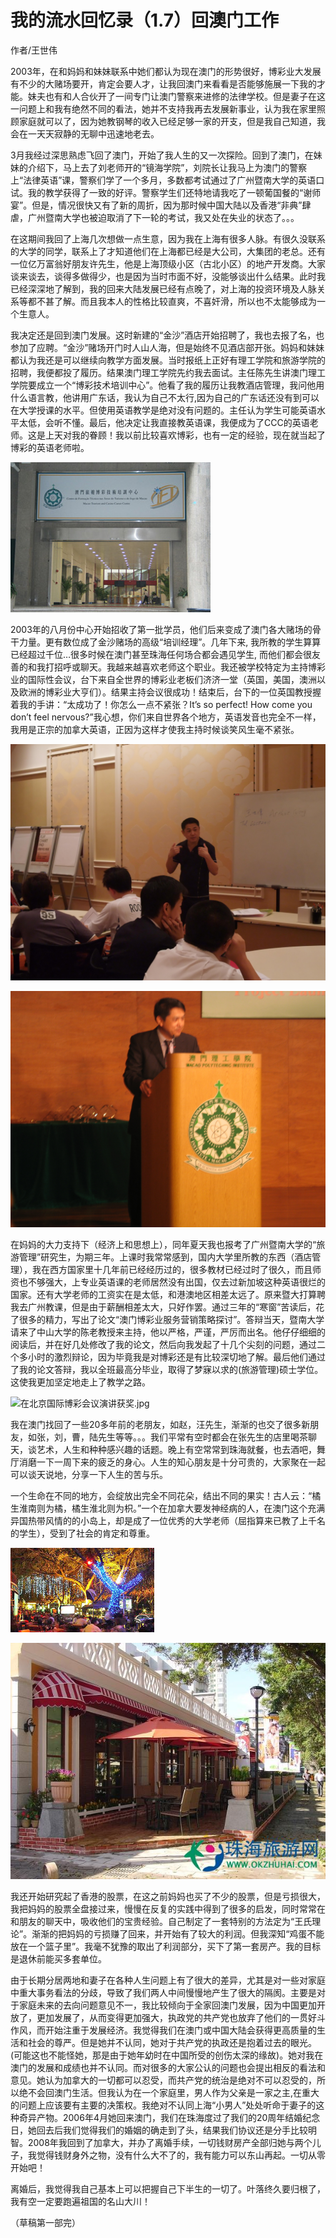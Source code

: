 # 我的流水回忆录（1.7）回澳门工作

作者/王世伟

2003年，在和妈妈和妹妹联系中她们都认为现在澳门的形势很好，博彩业大发展有不少的大赌场要开，肯定会要人才，让我回澳门来看看是否能够施展一下我的才能。妹夫也有和人合伙开了一间专门让澳门警察来进修的法律学校。但是妻子在这一问题上和我有绝然不同的看法，她并不支持我再去发展新事业，认为我在家里照顾家庭就可以了，因为她教钢琴的收入已经足够一家的开支，但是我自己知道，我会在一天天寂静的无聊中迅速地老去。

3月我经过深思熟虑飞回了澳门，开始了我人生的又一次探险。回到了澳门，在妹妹的介绍下，马上去了刘老师开的“镜海学院”，刘院长让我马上为澳门的警察上“法律英语”课，警察们学了一个多月，多数都考试通过了广州暨南大学的英语口试。我的教学获得了一致的好评。警察学生们还特地请我吃了一顿葡国餐的“谢师宴”。但是，情况很快又有了新的周折，因为那时候中国大陆以及香港“非典”肆虐，广州暨南大学也被迫取消了下一轮的考试，我又处在失业的状态了。。。

在这期间我回了上海几次想做一点生意，因为我在上海有很多人脉。有很久没联系的大学的同学，联系上了才知道他们在上海都已经是大公司，大集团的老总。还有一位亿万富翁好朋友许先生，他是上海顶级小区（古北小区）的地产开发商。大家谈来谈去，谈得多做得少，也是因为当时市面不好，没能够谈出什么结果。此时我已经深深地了解到，我的回来大陆发展已经有点晚了，对上海的投资环境及人脉关系等都不甚了解。而且我本人的性格比较直爽，不喜奸滑，所以也不太能够成为一个生意人。

我决定还是回到澳门发展。这时新建的“金沙”酒店开始招聘了，我也去报了名，也参加了应聘。“金沙”赌场开门时人山人海，但是始终不见酒店部开张。妈妈和妹妹都认为我还是可以继续向教学方面发展。当时报纸上正好有理工学院和旅游学院的招聘，我便都投了履历。结果澳门理工学院先约我去面试。主任陈先生讲澳门理工学院要成立一个“博彩技术培训中心”。他看了我的履历让我教酒店管理，我问他用什么语言教，他讲用广东话，我认为自己不太行,因为自己的广东话还没有到可以在大学授课的水平。但使用英语教学是绝对没有问题的。主任认为学生可能英语水平太低，会听不懂。最后，他决定让我直接教英语课，我便成为了CCC的英语老师。这是上天对我的眷顾！我以前比较喜欢博彩，也有一定的经验，现在就当起了博彩的英语老师啦。

![澳门理工学院博彩技术培训中心.jpg](img/01/7.1.jpg)

2003年的八月份中心开始招收了第一批学员，他们后来变成了澳门各大赌场的骨干力量。更有数位成了金沙赌场的高级“培训经理”。几年下来, 我所教的学生算算已经超过千位…很多时候在澳门甚至珠海任何场合都会遇见学生, 而他们都会很友善的和我打招呼或聊天。我越来越喜欢老师这个职业。我还被学校特定为主持博彩业的国际性会议，台下来自全世界的博彩业老板们济济一堂（英国，美国，澳洲以及欧洲的博彩业大亨们）。结果主持会议很成功！结束后，台下的一位英国教授握着我的手讲：“太成功了！你怎么一点不紧张？It’s so perfect! How come you don’t feel nervous?”我心想，你们来自世界各个地方，英语发音也完全不一样，我用是正宗的加拿大英语，正因为这样才使我主持时候谈笑风生毫不紧张。

![为永利赌场的经理们上课.jpg](img/01/7.2.jpg)

![在澳门理工学院主持国际会议.jpg](img/01/7.3.jpg)


在妈妈的大力支持下（经济上和思想上），同年夏天我也报考了广州暨南大学的“旅游管理”研究生，为期三年。上课时我常常感到，国内大学里所教的东西（酒店管理），我在西方国家里十几年前已经经历过的，很多教材已经过时了很久，而且师资也不够强大，上专业英语课的老师居然没有出国，仅去过新加坡这种英语很烂的国家。还有大学老师的工资实在是太低，和港澳地区相差太远了。原来暨大打算聘我去广州教课，但是由于薪酬相差太大，只好作罢。通过三年的“寒窗”苦读后，花了很多的精力，写出了论文“澳门博彩业服务营销策略探讨”。答辩当天，暨南大学请来了中山大学的陈老教授来主持，他以严格，严谨，严厉而出名。他仔仔细细的阅读后，并在好几处修改了我的论文，然后向我发起了十几个尖刻的问题，通过二个多小时的激烈辩论，因为毕竟我是对博彩还是有比较深切地了解。最后他们通过了我的论文答辩，我以全班最高分毕业，取得了梦寐以求的(旅游管理)硕士学位。这使我更加坚定地走上了教学之路。


![在北京国际博彩会议演讲获奖.jpg](img/01/7.4.jpg)


我在澳门找回了一些20多年前的老朋友，如赵，汪先生，渐渐的也交了很多新朋友，如张，刘，曹，陆先生等等。。。我们平常有空时都会在张先生的店里喝茶聊天，谈艺术，人生和种种感兴趣的话题。晚上有空常常到珠海就餐，也去酒吧，舞厅消磨一下一周下来的疲乏的身心。人生的知心朋友是十分可贵的，大家聚在一起可以谈天说地，分享一下人生的苦与乐。

一个生命在不同的地方，会绽放出完全不同花朵，结出不同的果实！古人云：“橘生淮南则为橘，橘生淮北则为枳。”一个在加拿大要发神经病的人，在澳门这个充满异国热带风情的的小岛上，却是成了一位优秀的大学老师（屈指算来已教了上千名的学生），受到了社会的肯定和尊重。 

![珠海酒吧街.jpg](img/01/7.5.jpg)

![珠海酒吧街（2）.jpg](img/01/7.6.jpg)

我还开始研究起了香港的股票，在这之前妈妈也买了不少的股票，但是亏损很大，我把妈妈的股票全盘接过来，慢慢在反复的实践中得到了很多的启发，同时常常在和朋友的聊天中，吸收他们的宝贵经验。自己制定了一套特别的方法定为“王氏理论”。渐渐的把妈妈的亏损赚了回来，并开始有了较大的利润。但我深知“鸡蛋不能放在一个篮子里”。我毫不犹豫的取出了利润部分，买下了第一套房产。我的目标是退休前能买多套单位。

由于长期分居两地和妻子在各种人生问题上有了很大的差异，尤其是对一些对家庭中重大事务看法的分歧，导致了我们两人中间慢慢地产生了很大的隔阂。主要是对于家庭未来的去向问题意见不一，我比较倾向于全家回澳门发展，因为中国更加开放了，更加发展了，从而变得更加强大，执政党的共产党也放弃了他们的一贯好斗作风，而开始注重于发展经济。我觉得我们在澳门或中国大陆会获得更高质量的生活和社会的尊严。但是她并不认同，她对于共产党的执政还是抱着过去的眼光。(可能这也不能怪她，那是由于她年幼时在中国所受的创伤太深的缘故)。她对我在澳门的发展和成绩也并不认同。而对很多的大家公认的问题也会提出相反的看法和意见。她认为加拿大的一切都可以忍受，而共产党的统治是绝对不可以忍受的，所以绝不会回澳门生活。但我认为在一个家庭里，男人作为父亲是一家之主,在重大的问题上应该要有主要的决策权。我绝对不认同上海“小男人”处处听命于妻子的这种奇异产物。2006年4月她回来澳门，我们在珠海度过了我们的20周年结婚纪念日，她回去后我们觉得我们的婚姻的确走到了头，结果我们协议还是分手比较明智。2008年我回到了加拿大，并办了离婚手续，一切钱财房产全部归她与两个儿子，我觉得钱财身外之物，没有什么大不了的，我有能力可以东山再起。一切从零开始吧！

离婚后，我觉得我自己基本上可以把握自己下半生的一切了。叶落终久要归根了，我有空一定要跑遍祖国的名山大川！

（草稿第一部完）












